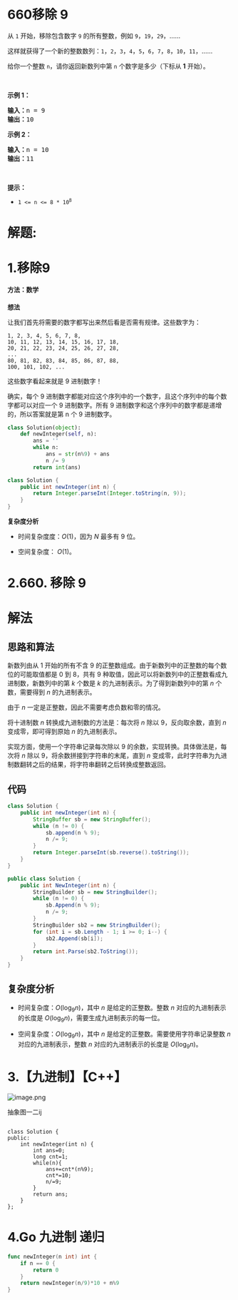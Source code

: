 # 660移除 9
<p>从 <code>1</code> 开始，移除包含数字 <code>9</code> 的所有整数，例如 <code>9</code>，<code>19</code>，<code>29</code>，……</p>

<p>这样就获得了一个新的整数数列：<code>1</code>，<code>2</code>，<code>3</code>，<code>4</code>，<code>5</code>，<code>6</code>，<code>7</code>，<code>8</code>，<code>10</code>，<code>11</code>，……</p>

<p>给你一个整数 <code>n</code>，请你返回新数列中第 <code>n</code> 个数字是多少（下标从 <strong>1</strong> 开始）。</p>

<p>&nbsp;</p>

<p><strong>示例 1：</strong></p>

<pre>
<strong>输入：</strong>n = 9
<strong>输出：</strong>10
</pre>

<p><strong>示例 2：</strong></p>

<pre>
<strong>输入：</strong>n = 10
<strong>输出：</strong>11
</pre>

<p>&nbsp;</p>

<p><strong>提示：</strong></p>

<ul>
	<li><code>1 &lt;= n &lt;= 8 * 10<sup>8</sup></code></li>
</ul>
































# 解题:
# 1.移除9
#### 方法：数学

**想法**

让我们首先将需要的数字都写出来然后看是否需有规律。这些数字为：

```
1, 2, 3, 4, 5, 6, 7, 8,
10, 11, 12, 13, 14, 15, 16, 17, 18,
20, 21, 22, 23, 24, 25, 26, 27, 28,
...
80, 81, 82, 83, 84, 85, 86, 87, 88,
100, 101, 102, ...
```

这些数字看起来就是 9 进制数字！

确实，每个 9 进制数字都能对应这个序列中的一个数字，且这个序列中的每个数字都可以对应一个 9 进制数字。所有 9 进制数字和这个序列中的数字都是递增的，所以答案就是第 n 个 9 进制数字。

```Python []
class Solution(object):
    def newInteger(self, n):
        ans = ''
        while n:
            ans = str(n%9) + ans
            n /= 9
        return int(ans)
```

```Java []
class Solution {
    public int newInteger(int n) {
        return Integer.parseInt(Integer.toString(n, 9));
    }
}
```

**复杂度分析**

* 时间复杂度度：$O(1)$，因为 $N$ 最多有 9 位。

* 空间复杂度： $O(1)$。

# 2.660. 移除 9
# 解法

## 思路和算法

新数列由从 $1$ 开始的所有不含 $9$ 的正整数组成。由于新数列中的正整数的每个数位的可能取值都是 $0$ 到 $8$，共有 $9$ 种取值，因此可以将新数列中的正整数看成九进制数，新数列中的第 $k$ 个数是 $k$ 的九进制表示。为了得到新数列中的第 $n$ 个数，需要得到 $n$ 的九进制表示。

由于 $n$ 一定是正整数，因此不需要考虑负数和零的情况。

将十进制数 $n$ 转换成九进制数的方法是：每次将 $n$ 除以 $9$，反向取余数，直到 $n$ 变成零，即可得到原始 $n$ 的九进制表示。

实现方面，使用一个字符串记录每次除以 $9$ 的余数，实现转换。具体做法是，每次将 $n$ 除以 $9$，将余数拼接到字符串的末尾，直到 $n$ 变成零，此时字符串为九进制数翻转之后的结果，将字符串翻转之后转换成整数返回。

## 代码

```Java [sol1-Java]
class Solution {
    public int newInteger(int n) {
        StringBuffer sb = new StringBuffer();
        while (n != 0) {
            sb.append(n % 9);
            n /= 9;
        }
        return Integer.parseInt(sb.reverse().toString());
    }
}
```

```C# [sol1-C#]
public class Solution {
    public int NewInteger(int n) {
        StringBuilder sb = new StringBuilder();
        while (n != 0) {
            sb.Append(n % 9);
            n /= 9;
        }
        StringBuilder sb2 = new StringBuilder();
        for (int i = sb.Length - 1; i >= 0; i--) {
            sb2.Append(sb[i]);
        }
        return int.Parse(sb2.ToString());
    }
}
```

## 复杂度分析

- 时间复杂度：$O(\log_9 n)$，其中 $n$ 是给定的正整数。整数 $n$ 对应的九进制表示的长度是 $O(\log_9 n)$，需要生成九进制表示的每一位。

- 空间复杂度：$O(\log_9 n)$，其中 $n$ 是给定的正整数。需要使用字符串记录整数 $n$ 对应的九进制表示，整数 $n$ 对应的九进制表示的长度是 $O(\log_9 n)$。
# 3.【九进制】【C++】
![image.png](https://pic.leetcode-cn.com/1630230306-DcWTJC-image.png)

抽象图一二ij
```

class Solution {
public:
    int newInteger(int n) {
        int ans=0;
        long cnt=1;
        while(n){
            ans+=cnt*(n%9);
            cnt*=10;
            n/=9;
        }
        return ans;
    }
};
```

# 4.Go 九进制 递归
```go
func newInteger(n int) int {
	if n == 0 {
		return 0
	}
	return newInteger(n/9)*10 + n%9
}
```
